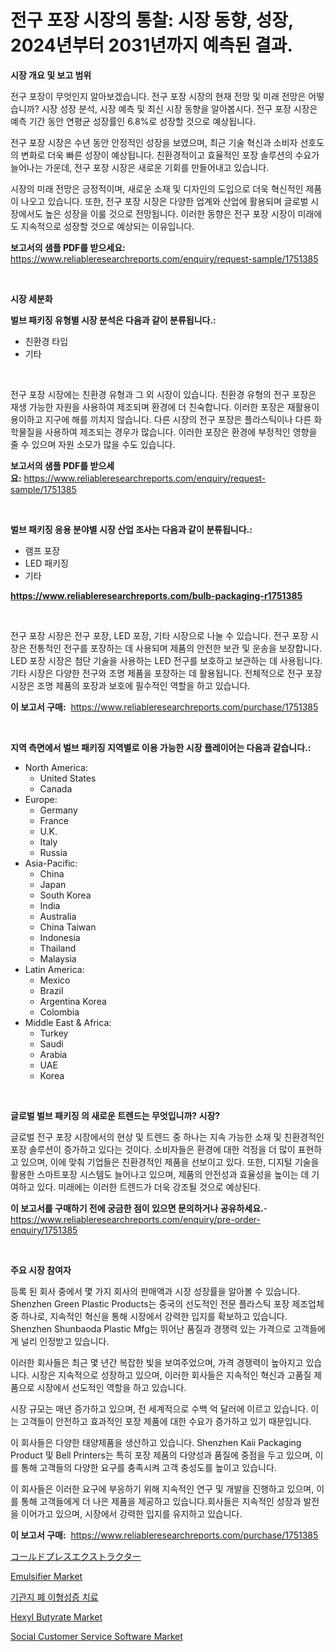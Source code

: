 <p><h1>전구 포장 시장의 통찰: 시장 동향, 성장, 2024년부터 2031년까지 예측된 결과.</h1></p><p><strong>시장 개요 및 보고 범위</strong></p>
<p><p>전구 포장이 무엇인지 알아보겠습니다. 전구 포장 시장의 현재 전망 및 미래 전망은 어떻습니까? 시장 성장 분석, 시장 예측 및 최신 시장 동향을 알아봅시다. 전구 포장 시장은 예측 기간 동안 연평균 성장률인 6.8%로 성장할 것으로 예상됩니다.  </p><p>전구 포장 시장은 수년 동안 안정적인 성장을 보였으며, 최근 기술 혁신과 소비자 선호도의 변화로 더욱 빠른 성장이 예상됩니다. 친환경적이고 효율적인 포장 솔루션의 수요가 늘어나는 가운데, 전구 포장 시장은 새로운 기회를 만들어내고 있습니다.</p><p>시장의 미래 전망은 긍정적이며, 새로운 소재 및 디자인의 도입으로 더욱 혁신적인 제품이 나오고 있습니다. 또한, 전구 포장 시장은 다양한 업계와 산업에 활용되며 글로벌 시장에서도 높은 성장을 이룰 것으로 전망됩니다. 이러한 동향은 전구 포장 시장이 미래에도 지속적으로 성장할 것으로 예상되는 이유입니다.</p></p>
<p><strong>보고서의 샘플 PDF를 받으세요:</strong> <a href="https://www.reliableresearchreports.com/enquiry/request-sample/1751385">https://www.reliableresearchreports.com/enquiry/request-sample/1751385</a></p>
<p>&nbsp;</p>
<p><strong>시장 세분화</strong></p>
<p><strong>벌브 패키징 유형별 시장 분석은 다음과 같이 분류됩니다.:</strong></p>
<p><ul><li>친환경 타입</li><li>기타</li></ul></p>
<p>&nbsp;</p>
<p><p>전구 포장 시장에는 친환경 유형과 그 외 시장이 있습니다. 친환경 유형의 전구 포장은 재생 가능한 자원을 사용하여 제조되며 환경에 더 친숙합니다. 이러한 포장은 재활용이 용이하고 지구에 해를 끼치지 않습니다. 다른 시장의 전구 포장은 플라스틱이나 다른 화학물질을 사용하여 제조되는 경우가 많습니다. 이러한 포장은 환경에 부정적인 영향을 줄 수 있으며 자원 소모가 많을 수도 있습니다.</p></p>
<p><strong>보고서의 샘플 PDF를 받으세요:</strong>&nbsp;<a href="https://www.reliableresearchreports.com/enquiry/request-sample/1751385">https://www.reliableresearchreports.com/enquiry/request-sample/1751385</a></p>
<p>&nbsp;</p>
<p><strong> 벌브 패키징 응용 분야별 시장 산업 조사는 다음과 같이 분류됩니다.:</strong></p>
<p><ul><li>램프 포장</li><li>LED 패키징</li><li>기타</li></ul></p>
<p><strong><a href="https://www.reliableresearchreports.com/bulb-packaging-r1751385">https://www.reliableresearchreports.com/bulb-packaging-r1751385</a></strong></p>
<p>&nbsp;</p>
<p><p>전구 포장 시장은 전구 포장, LED 포장, 기타 시장으로 나눌 수 있습니다. 전구 포장 시장은 전통적인 전구를 포장하는 데 사용되며 제품의 안전한 보관 및 운송을 보장합니다. LED 포장 시장은 첨단 기술을 사용하는 LED 전구를 보호하고 보관하는 데 사용됩니다. 기타 시장은 다양한 전구와 조명 제품을 포장하는 데 활용됩니다. 전체적으로 전구 포장 시장은 조명 제품의 포장과 보호에 필수적인 역할을 하고 있습니다.</p></p>
<p><strong>이 보고서 구매:</strong>&nbsp; <a href="https://www.reliableresearchreports.com/purchase/1751385">https://www.reliableresearchreports.com/purchase/1751385</a></p>
<p>&nbsp;</p>
<p><strong>지역 측면에서 벌브 패키징 지역별로 이용 가능한 시장 플레이어는 다음과 같습니다.:</strong></p>
<p><ul>
    <li>
        North America:
        <ul>
            <li>United States</li>
            <li>Canada</li>
        </ul>
    </li>
    <li>
        Europe:
        <ul>
            <li>Germany</li>
            <li>France</li>
            <li>U.K.</li>
            <li>Italy</li>
            <li>Russia</li>
        </ul>
    </li>
    <li>
        Asia-Pacific:
        <ul>
            <li>China</li>
            <li>Japan</li>
            <li>South Korea</li>
            <li>India</li>
            <li>Australia</li>
            <li>China Taiwan</li>
            <li>Indonesia</li>
            <li>Thailand</li>
            <li>Malaysia</li>
        </ul>
    </li>
    <li>
        Latin America:
        <ul>
            <li>Mexico</li>
            <li>Brazil</li>
            <li>Argentina Korea</li>
            <li>Colombia</li>
        </ul>
    </li>
    <li>
        Middle East & Africa:
        <ul>
            <li>Turkey</li>
            <li>Saudi</li>
            <li>Arabia</li>
            <li>UAE</li>
            <li>Korea</li>
        </ul>
    </li>
    </ul></p>
<p>&nbsp;</p>
<p><strong>글로벌 벌브 패키징 의 새로운 트렌드는 무엇입니까? 시장?</strong></p>
<p><p>글로벌 전구 포장 시장에서의 현상 및 트렌드 중 하나는 지속 가능한 소재 및 친환경적인 포장 솔루션이 증가하고 있다는 것이다. 소비자들은 환경에 대한 걱정을 더 많이 표현하고 있으며, 이에 맞춰 기업들은 친환경적인 제품을 선보이고 있다. 또한, 디지털 기술을 활용한 스마트포장 시스템도 늘어나고 있으며, 제품의 안전성과 효율성을 높이는 데 기여하고 있다. 미래에는 이러한 트렌드가 더욱 강조될 것으로 예상된다.</p></p>
<p><strong>이 보고서를 구매하기 전에 궁금한 점이 있으면 문의하거나 공유하세요.</strong>- <a href="https://www.reliableresearchreports.com/enquiry/pre-order-enquiry/1751385">https://www.reliableresearchreports.com/enquiry/pre-order-enquiry/1751385</a></p>
<p>&nbsp;</p>
<p><strong>주요 시장 참여자</strong></p>
<p><p>등록 된 회사 중에서 몇 가지 회사의 판매액과 시장 성장률을 알아볼 수 있습니다. Shenzhen Green Plastic Products는 중국의 선도적인 전문 플라스틱 포장 제조업체 중 하나로, 지속적인 혁신을 통해 시장에서 강력한 입지를 확보하고 있습니다. Shenzhen Shunbaoda Plastic Mfg는 뛰어난 품질과 경쟁력 있는 가격으로 고객들에게 널리 인정받고 있습니다.</p><p>이러한 회사들은 최근 몇 년간 복잡한 빛을 보여주었으며, 가격 경쟁력이 높아지고 있습니다. 시장은 지속적으로 성장하고 있으며, 이러한 회사들은 지속적인 혁신과 고품질 제품으로 시장에서 선도적인 역할을 하고 있습니다.</p><p>시장 규모는 매년 증가하고 있으며, 전 세계적으로 수백 억 달러에 이르고 있습니다. 이는 고객들이 안전하고 효과적인 포장 제품에 대한 수요가 증가하고 있기 때문입니다.</p><p>이 회사들은 다양한 태양제품을 생산하고 있습니다. Shenzhen Kaii Packaging Product 및 Bell Printers는 특히 포장 제품의 다양성과 품질에 중점을 두고 있으며, 이를 통해 고객들의 다양한 요구를 충족시켜 고객 충성도를 높이고 있습니다.</p><p>이 회사들은 이러한 요구에 부응하기 위해 지속적인 연구 및 개발을 진행하고 있으며, 이를 통해 고객들에게 더 나은 제품을 제공하고 있습니다.회사들은 지속적인 성장과 발전을 이어가고 있으며, 시장에서 강력한 입지를 유지하고 있습니다.</p></p>
<p><strong>이 보고서 구매:</strong>&nbsp;&nbsp;<a href="https://www.reliableresearchreports.com/purchase/1751385">https://www.reliableresearchreports.com/purchase/1751385</a></p>
<p><p><a href="https://github.com/dadanedu33/Market-Research-Report-List-1/blob/main/685212625585.md">コールドプレスエクストラクター</a></p><p><a href="https://issuu.com/reportprime-2/docs/emulsifier-market-size-2030.pptx">Emulsifier Market</a></p><p><a href="https://github.com/hxzi07639916/Market-Research-Report-List-1/blob/main/270121723254.md">기관지 폐 이형성증 치료</a></p><p><a href="https://www.linkedin.com/pulse/hexyl-butyrate-market-research-report-provides-critical-insights-ij2ke?trackingId=5PertGH6%2F%2FyrsjUxSgtZ7w%3D%3D">Hexyl Butyrate Market</a></p><p><a href="https://github.com/Paul14Anderson63/Market-Research-Report-List-3/blob/main/social-customer-service-software-market.md">Social Customer Service Software Market</a></p></p>